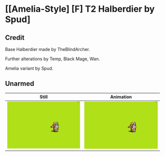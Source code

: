 # [\[Amelia-Style\] \[F\] T2 Halberdier by Spud]

## Credit

Base Halberdier made by TheBlindArcher.

Further alterations by Temp, Black Mage, Wan.

Amelia variant by Spud.
	
## Unarmed

| Still | Animation |
| :---: | :-------: |
| ![Unarmed still](./Unarmed_000.png) | ![Unarmed animation](./Unarmed.gif) |
